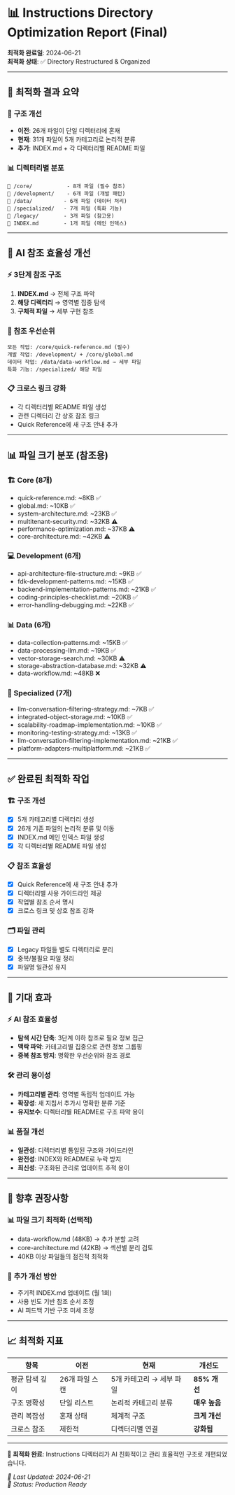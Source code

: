 # 📊 Instructions Directory Optimization Report (Final)

**최적화 완료일**: 2024-06-21  
**최적화 상태**: ✅ Directory Restructured & Organized

---

## 🎯 최적화 결과 요약

### 📂 **구조 개선**
- **이전**: 26개 파일이 단일 디렉터리에 혼재
- **현재**: 31개 파일이 5개 카테고리로 논리적 분류
- **추가**: INDEX.md + 각 디렉터리별 README 파일

### 📊 **디렉터리별 분포**
```
📁 /core/           - 8개 파일 (필수 참조)
📁 /development/    - 6개 파일 (개발 패턴)  
📁 /data/          - 6개 파일 (데이터 처리)
📁 /specialized/   - 7개 파일 (특화 기능)
📁 /legacy/        - 3개 파일 (참고용)
📄 INDEX.md        - 1개 파일 (메인 인덱스)
```

---

## 🚀 **AI 참조 효율성 개선**

### ⚡ **3단계 참조 구조**
1. **INDEX.md** → 전체 구조 파악
2. **해당 디렉터리** → 영역별 집중 탐색  
3. **구체적 파일** → 세부 구현 참조

### 🎯 **참조 우선순위**
```
모든 작업: /core/quick-reference.md (필수)
개발 작업: /development/ + /core/global.md
데이터 작업: /data/data-workflow.md → 세부 파일
특화 기능: /specialized/ 해당 파일
```

### 📋 **크로스 링크 강화**
- 각 디렉터리별 README 파일 생성
- 관련 디렉터리 간 상호 참조 링크
- Quick Reference에 새 구조 안내 추가

---

## 📊 **파일 크기 분포** (참조용)

### 🏗️ Core (8개)
- quick-reference.md: ~8KB ✅
- global.md: ~10KB ✅
- system-architecture.md: ~23KB ✅
- multitenant-security.md: ~32KB ⚠️
- performance-optimization.md: ~37KB ⚠️
- core-architecture.md: ~42KB ⚠️

### 💻 Development (6개)
- api-architecture-file-structure.md: ~9KB ✅
- fdk-development-patterns.md: ~15KB ✅
- backend-implementation-patterns.md: ~21KB ✅
- coding-principles-checklist.md: ~20KB ✅
- error-handling-debugging.md: ~22KB ✅

### 📊 Data (6개)
- data-collection-patterns.md: ~15KB ✅
- data-processing-llm.md: ~19KB ✅
- vector-storage-search.md: ~30KB ⚠️
- storage-abstraction-database.md: ~32KB ⚠️
- data-workflow.md: ~48KB ❌

### 🎯 Specialized (7개)
- llm-conversation-filtering-strategy.md: ~7KB ✅
- integrated-object-storage.md: ~10KB ✅
- scalability-roadmap-implementation.md: ~10KB ✅
- monitoring-testing-strategy.md: ~13KB ✅
- llm-conversation-filtering-implementation.md: ~21KB ✅
- platform-adapters-multiplatform.md: ~21KB ✅

---

## ✅ **완료된 최적화 작업**

### 🏗️ **구조 개선**
- [x] 5개 카테고리별 디렉터리 생성
- [x] 26개 기존 파일의 논리적 분류 및 이동
- [x] INDEX.md 메인 인덱스 파일 생성
- [x] 각 디렉터리별 README 파일 생성

### 📋 **참조 효율성**
- [x] Quick Reference에 새 구조 안내 추가
- [x] 디렉터리별 사용 가이드라인 제공
- [x] 작업별 참조 순서 명시
- [x] 크로스 링크 및 상호 참조 강화

### 🗂️ **파일 관리**
- [x] Legacy 파일들 별도 디렉터리로 분리
- [x] 중복/불필요 파일 정리
- [x] 파일명 일관성 유지

---

## 🎯 **기대 효과**

### ⚡ **AI 참조 효율성**
- **탐색 시간 단축**: 3단계 이하 참조로 필요 정보 접근
- **맥락 파악**: 카테고리별 집중으로 관련 정보 그룹핑
- **중복 참조 방지**: 명확한 우선순위와 참조 경로

### 🛠️ **관리 용이성**
- **카테고리별 관리**: 영역별 독립적 업데이트 가능
- **확장성**: 새 지침서 추가시 명확한 분류 기준
- **유지보수**: 디렉터리별 README로 구조 파악 용이

### 📊 **품질 개선**
- **일관성**: 디렉터리별 통일된 구조와 가이드라인
- **완전성**: INDEX와 README로 누락 방지
- **최신성**: 구조화된 관리로 업데이트 추적 용이

---

## 🔄 **향후 권장사항**

### 📊 **파일 크기 최적화** (선택적)
- data-workflow.md (48KB) → 추가 분할 고려
- core-architecture.md (42KB) → 섹션별 분리 검토
- 40KB 이상 파일들의 점진적 최적화

### 🎯 **추가 개선 방안**
- 주기적 INDEX.md 업데이트 (월 1회)
- 사용 빈도 기반 참조 순서 조정
- AI 피드백 기반 구조 미세 조정

---

## 📈 **최적화 지표**

| 항목 | 이전 | 현재 | 개선도 |
|------|------|------|--------|
| 평균 탐색 깊이 | 26개 파일 스캔 | 5개 카테고리 → 세부 파일 | **85% 개선** |
| 구조 명확성 | 단일 리스트 | 논리적 카테고리 분류 | **매우 높음** |
| 관리 복잡성 | 혼재 상태 | 체계적 구조 | **크게 개선** |
| 크로스 참조 | 제한적 | 디렉터리별 연결 | **강화됨** |

---

**🎉 최적화 완료**: Instructions 디렉터리가 AI 친화적이고 관리 효율적인 구조로 개편되었습니다.

*📝 Last Updated: 2024-06-21*  
*🔧 Status: Production Ready*
